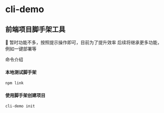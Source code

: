 # cli-demo
## 前端项目脚手架工具

🌰 暂时功能不多，按照提示操作即可，目前为了提升效率
后续将继承更多功能，例如一键部署等

命令介绍

#### 本地测试脚手架
```bash
npm link
```

#### 使用脚手架创建项目

```bash
cli-demo init
```
